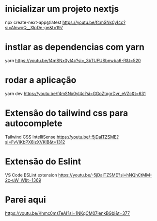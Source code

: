 
# inicializar um projeto nextjs
npx create-next-app@latest
https://youtu.be/f4mSNx0yI4c?si=AlnwoQ__XlpDe-ge&t=197


# instlar as dependencias com yarn
yarn
https://youtu.be/f4mSNx0yI4c?si=_3bTUFUSbnwba6-R&t=520

# rodar a aplicação
yarn dev
https://youtu.be/f4mSNx0yI4c?si=GGoZtqgrDvr_eVZc&t=631


# Extensão do tailwind css para autocomplete
Tailwind CSS IntelliSense
https://youtu.be/-5jDalTZSME?si=FvVIKbPX6izXVKIB&t=1312


# Extensão do Eslint
VS Code ESLint extension
https://youtu.be/-5jDalTZSME?si=hNQhCtMM-2c-uW_W&t=1369


# Parei aqui
https://youtu.be/Khmc0msTeAI?si=1NKqCM07ienkBGbi&t=377
